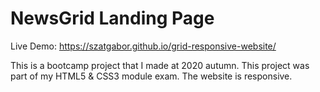 # NewsGrid Landing Page

Live Demo: https://szatgabor.github.io/grid-responsive-website/  

This is a bootcamp project that I made at 2020 autumn. This project was part of my HTML5 & CSS3 module exam. The website is responsive.

